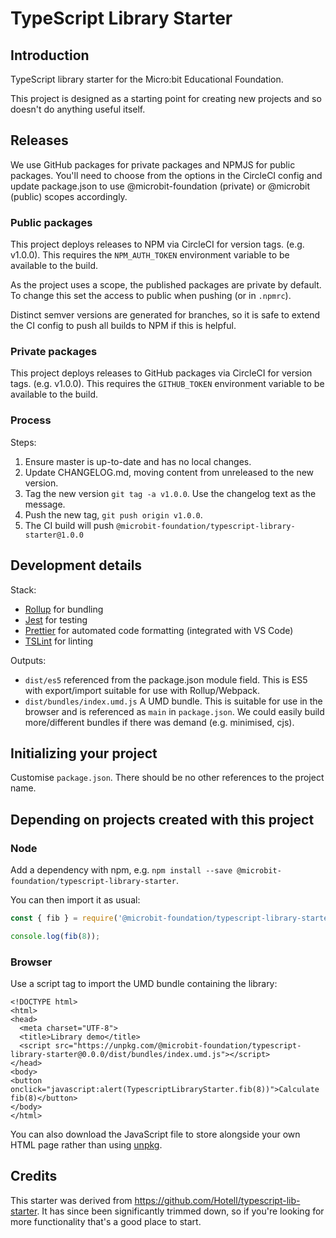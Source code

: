 # TypeScript Library Starter

## Introduction

TypeScript library starter for the Micro:bit Educational Foundation.

This project is designed as a starting point for creating new projects and so doesn't do anything useful itself.

## Releases

We use GitHub packages for private packages and NPMJS for public packages.
You'll need to choose from the options in the CircleCI config and update
package.json to use @microbit-foundation (private) or @microbit (public)
scopes accordingly.

### Public packages

This project deploys releases to NPM via CircleCI for version tags. (e.g. v1.0.0).
This requires the `NPM_AUTH_TOKEN` environment variable to be available to the
build.

As the project uses a scope, the published packages are private by default.
To change this set the access to public when pushing (or in `.npmrc`).

Distinct semver versions are generated for branches, so it is safe to extend
the CI config to push all builds to NPM if this is helpful.

### Private packages

This project deploys releases to GitHub packages via CircleCI for version tags.
(e.g. v1.0.0). This requires the `GITHUB_TOKEN` environment variable to be
available to the build.

### Process

Steps:

1. Ensure master is up-to-date and has no local changes.
1. Update CHANGELOG.md, moving content from unreleased to the new version.
1. Tag the new version `git tag -a v1.0.0`. Use the changelog text as the
   message.
1. Push the new tag, `git push origin v1.0.0`.
1. The CI build will push `@microbit-foundation/typescript-library-starter@1.0.0`

## Development details

Stack:

- [Rollup](https://rollupjs.org/) for bundling
- [Jest](https://jestjs.io/) for testing
- [Prettier](https://prettier.io/) for automated code formatting (integrated with VS Code)
- [TSLint](https://palantir.github.io/tslint/) for linting

Outputs:

- `dist/es5` referenced from the package.json module field. This is ES5 with export/import suitable for use with Rollup/Webpack.
- `dist/bundles/index.umd.js` A UMD bundle. This is suitable for use in the browser and is referenced as `main` in `package.json`. We could easily build more/different bundles if there was demand (e.g. minimised, cjs).

## Initializing your project

Customise `package.json`. There should be no other references to the project name.

## Depending on projects created with this project

### Node

Add a dependency with npm, e.g. `npm install --save @microbit-foundation/typescript-library-starter`.

You can then import it as usual:

```javascript
const { fib } = require('@microbit-foundation/typescript-library-starter');

console.log(fib(8));
```

### Browser

Use a script tag to import the UMD bundle containing the library:

```
<!DOCTYPE html>
<html>
<head>
  <meta charset="UTF-8">
  <title>Library demo</title>
  <script src="https://unpkg.com/@microbit-foundation/typescript-library-starter@0.0.0/dist/bundles/index.umd.js"></script>
</head>
<body>
<button onclick="javascript:alert(TypescriptLibraryStarter.fib(8))">Calculate fib(8)</button>
</body>
</html>
```

You can also download the JavaScript file to store alongside your own HTML page rather than using [unpkg](https://unpkg.com).

## Credits

This starter was derived from https://github.com/Hotell/typescript-lib-starter. It has since been significantly trimmed down, so if you're looking for more functionality that's a good place to start.
